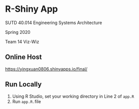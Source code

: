 # R-Shiny App

SUTD 40.014 Engineering Systems Architecture

Spring 2020

Team 14 Viz-Wiz



## Online Host

https://yingxuan0806.shinyapps.io/final/

## Run Locally

1. Using R Studio, set your working directory in Line 2 of `app.R`
2. Run `app.R.`file

